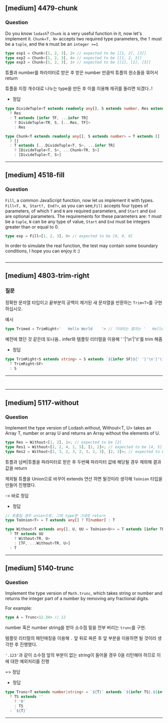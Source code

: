 ## [medium] 4479-chunk

  ### Question

  Do you know `lodash`? `Chunk` is a very useful function in it, now let's implement it.
  `Chunk<T, N>` accepts two required type parameters, the `T` must be a `tuple`, and the `N` must be an `integer >=1`

  ```ts
  type exp1 = Chunk<[1, 2, 3], 2> // expected to be [[1, 2], [3]]
  type exp2 = Chunk<[1, 2, 3], 4> // expected to be [[1, 2, 3]]
  type exp3 = Chunk<[1, 2, 3], 1> // expected to be [[1], [2], [3]]
  ```

튜플과 number를 파라미터로 받은 후 받은 number 만큼씩 튜플의 원소들을 묶어서 return

튜플을 지정 개수대로 나누는 type을 만든 후 이를 이용해 재귀를 돌리면 되겠다..!

* 정답

```ts
type DivideTuple<T extends readonly any[], S extends number, Res extends any[] = []> = [Res['length']] extends [S]
  ? Res
  : T extends [infer TF, ...infer TR]
    ? DivideTuple<TR, S, [...Res, TF]>
    : Res

type Chunk<T extends readonly any[], S extends number> = T extends []
  ? []
  : T extends [...DivideTuple<T, S>, ...infer TR]
    ? [DivideTuple<T, S>, ...Chunk<TR, S>]
    : [DivideTuple<T, S>]
```

-------

## [medium] 4518-fill

  ### Question

  `Fill`, a common JavaScript function, now let us implement it with types.
  `Fill<T, N, Start?, End?>`, as you can see,`Fill` accepts four types of parameters, of which `T` and `N` are required parameters, and `Start` and `End` are optional parameters.
  The requirements for these parameters are: `T` must be a `tuple`, `N` can be any type of value, `Start` and `End` must be integers greater than or equal to 0.

  ```ts
  type exp = Fill<[1, 2, 3], 0> // expected to be [0, 0, 0]
  ```
  In order to simulate the real function, the test may contain some boundary conditions, I hope you can enjoy it :)


```ts
```

-------

## [medium] 4803-trim-right

  ### 질문

  정확한 문자열 타입이고 끝부분의 공백이 제거된 새 문자열을 반환하는 `Trim<T>`를 구현하십시오.

  예시

  ```ts
  type Trimed = TrimRight<'   Hello World    '> // 기대되는 결과는 '   Hello World'입니다.
  ```

예전에 했던 것 같은데 또나옴.. infer와 템플릿 리터럴을 이용해 ' '|'\n'|'\t'를 trim 해줌

* 정답
```ts
type TrimRight<S extends string> = S extends `${infer SF}${' '|'\n'|'\t'}`
  ? TrimRight<SF>
  : S
```

-------

## 

```ts
```

-------

## [medium] 5117-without

  ### Question

  Implement the type version of Lodash.without, Without<T, U> takes an Array T, number or array U and returns an Array without the elements of U.

  ```ts
  type Res = Without<[1, 2], 1>; // expected to be [2]
  type Res1 = Without<[1, 2, 4, 1, 5], [1, 2]>; // expected to be [4, 5]
  type Res2 = Without<[2, 3, 2, 3, 2, 3, 2, 3], [2, 3]>; // expected to be []
  ```

튜플과 넘버|튜플을 파라미터로 받은 후 두번째 파라미터 값에 해당될 경우 제외해 결과값을 return

제외될 튜플을 Union으로 바꾸어 extends 연산 하면 될것이라 생각해 `ToUnion` 타입을 만들어 진행했다.

-> 바로 정답


* 정답
```ts
// 튜플일 경우 union으로, 그외 type엔 그대로 return
type ToUnion<T> = T extends any[] ? T[number] : T

type Without<T extends any[], U, UU = ToUnion<U>> = T extends [infer TF, ...infer TR]
  ? TF extends UU
    ? Without<TR, U>
    : [TF, ...Without<TR, U>]
  : T
```

-------

## [medium] 5140-trunc

  ### Question

  Implement the type version of ```Math.trunc```, which takes string or number and returns the integer part of a number by removing any fractional digits.

  For example:

  ```typescript
  type A = Trunc<12.34> // 12
  ```

number 혹은 number string을 받아 소수점 밑을 전부 버리는 `trunc`를 구현.

템플릿 리터럴의 패턴매칭을 이용해 `.` 앞 뒤로 짜른 후 앞 부분을 이용하면 될 것이라 생각한 후 진행했다.

`'.123'`과 같이 소수점 앞의 부분이 없는 string이 들어올 경우 0을 리턴해야 하므로 이에 대한 예외처리를 진행

=> 정답

* 정답
```ts
type Trunc<T extends number|string> = `${T}` extends `${infer TS}.${infer TE}`
  ? TS extends ''
    ? '0'
    : TS
  : `${T}`
```

-------

